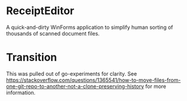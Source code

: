 # ReceiptEditor
A quick-and-dirty WinForms application to simplify human sorting of thousands of scanned document files.

# Transition
This was pulled out of go-experiments for clarity. 
See https://stackoverflow.com/questions/1365541/how-to-move-files-from-one-git-repo-to-another-not-a-clone-preserving-history for more information.